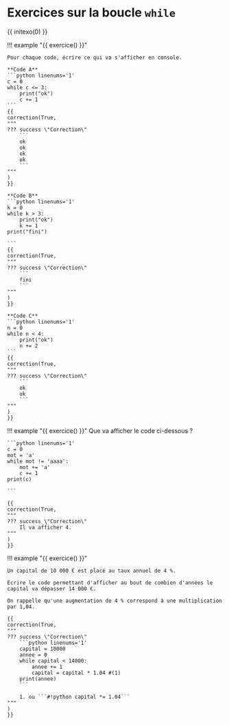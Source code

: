 # Exercices sur la boucle `while`

{{ initexo(0) }}

!!! example "{{ exercice() }}"
    
    Pour chaque code, écrire ce qui va s'afficher en console.

    **Code A**
    ```python linenums='1'
    c = 0
    while c <= 3:
        print("ok")
        c += 1
    ```
    {{
    correction(True,
    """
    ??? success \"Correction\" 
        ```
        ok
        ok
        ok
        ok
        ```        
    """
    )
    }}
        
    **Code B**
    ```python linenums='1'
    k = 0
    while k > 3:
        print("ok")
        k += 1
    print("fini")

    ```
    {{
    correction(True,
    """
    ??? success \"Correction\" 
        ```
        fini
        ```        
    """
    )
    }}

    **Code C**
    ```python linenums='1'
    n = 0
    while n < 4:
        print("ok")
        n += 2
    ```
    {{
    correction(True,
    """
    ??? success \"Correction\" 
        ```
        ok
        ok
        ```        
    """
    )
    }}
 

!!! example "{{ exercice() }}"
    Que va afficher le code ci-dessous ?

    ```python linenums='1'
    c = 0
    mot = 'a'
    while mot != 'aaaa':
        mot += 'a'
        c += 1
    print(c)

    ```

    {{
    correction(True,
    """
    ??? success \"Correction\" 
        Il va afficher 4.
    """
    )
    }}

!!! example "{{ exercice() }}"
    
    Un capital de 10 000 € est placé au taux annuel de 4 %. 

    Écrire le code permettant d'afficher au bout de combien d'années le capital va dépasser 14 000 €.

    On rappelle qu'une augmentation de 4 % correspond à une multiplication par 1,04.

    {{
    correction(True,
    """
    ??? success \"Correction\" 
        ```python linenums='1'
        capital = 10000
        annee = 0
        while capital < 14000:
            annee += 1
            capital = capital * 1.04 #(1)
        print(annee)
        ```

        1. ou ```#!python capital *= 1.04```         
    """
    )
    }}
    